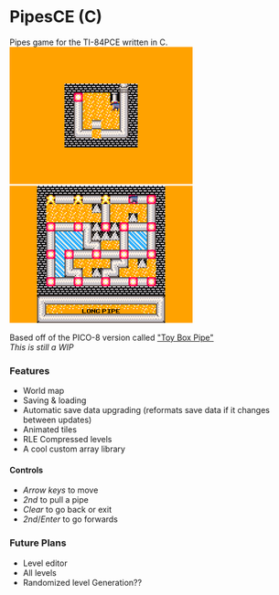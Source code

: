 # PipesCE (C)
Pipes game for the TI-84PCE written in C.
<br>
![Cool](screenie.png)
![More coolness](screenie2.png)

Based off of the PICO-8 version called ["Toy Box Pipe"](https://www.lexaloffle.com/bbs/?tid=36432)  
*This is still a WIP*

### Features

- World map
- Saving & loading
- Automatic save data upgrading (reformats save data if it changes between updates)
- Animated tiles
- RLE Compressed levels
- A cool custom array library

#### Controls
 - *Arrow keys* to move
 - *2nd* to pull a pipe
 - *Clear* to go back or exit
 - *2nd*/*Enter* to go forwards


### Future Plans
- Level editor
- All levels
- Randomized level Generation??
